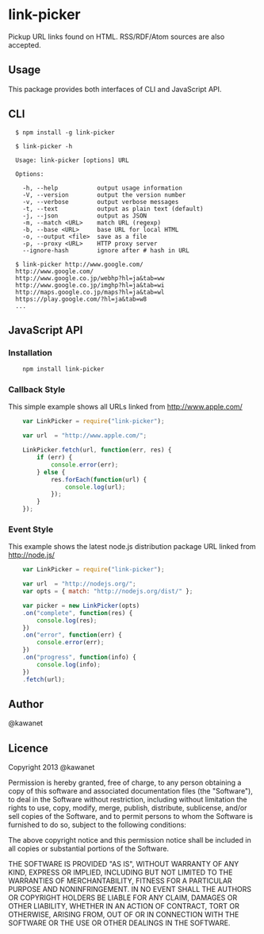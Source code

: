 # link-picker

Pickup URL links found on HTML. RSS/RDF/Atom sources are also accepted.

## Usage

This package provides both interfaces of CLI and JavaScript API.

## CLI

```
  $ npm install -g link-picker

  $ link-picker -h

  Usage: link-picker [options] URL

  Options:

    -h, --help           output usage information
    -V, --version        output the version number
    -v, --verbose        output verbose messages
    -t, --text           output as plain text (default)
    -j, --json           output as JSON
    -m, --match <URL>    match URL (regexp)
    -b, --base <URL>     base URL for local HTML
    -o, --output <file>  save as a file
    -p, --proxy <URL>    HTTP proxy server
    --ignore-hash        ignore after # hash in URL

  $ link-picker http://www.google.com/
  http://www.google.com/
  http://www.google.co.jp/webhp?hl=ja&tab=ww
  http://www.google.co.jp/imghp?hl=ja&tab=wi
  http://maps.google.co.jp/maps?hl=ja&tab=wl
  https://play.google.com/?hl=ja&tab=w8
  ...
```

## JavaScript API

### Installation

```sh
    npm install link-picker
```

### Callback Style

This simple example shows all URLs linked from http://www.apple.com/

```javascript
    var LinkPicker = require("link-picker");

    var url  = "http://www.apple.com/";

    LinkPicker.fetch(url, function(err, res) {
        if (err) {
            console.error(err);
        } else {
            res.forEach(function(url) {
                console.log(url);
            });
        }
    });
```

### Event Style

This example shows the latest node.js distribution package URL linked from http://node.js/

```javascript
    var LinkPicker = require("link-picker");

    var url  = "http://nodejs.org/";
    var opts = { match: "http://nodejs.org/dist/" };

    var picker = new LinkPicker(opts)
    .on("complete", function(res) {
        console.log(res);
    })
    .on("error", function(err) {
        console.error(err);
    })
    .on("progress", function(info) {
        console.log(info);
    })
    .fetch(url);
```

## Author

@kawanet

## Licence

Copyright 2013 @kawanet

Permission is hereby granted, free of charge, to any person obtaining
a copy of this software and associated documentation files (the
"Software"), to deal in the Software without restriction, including
without limitation the rights to use, copy, modify, merge, publish,
distribute, sublicense, and/or sell copies of the Software, and to
permit persons to whom the Software is furnished to do so, subject to
the following conditions:

The above copyright notice and this permission notice shall be
included in all copies or substantial portions of the Software.

THE SOFTWARE IS PROVIDED "AS IS", WITHOUT WARRANTY OF ANY KIND,
EXPRESS OR IMPLIED, INCLUDING BUT NOT LIMITED TO THE WARRANTIES OF
MERCHANTABILITY, FITNESS FOR A PARTICULAR PURPOSE AND
NONINFRINGEMENT. IN NO EVENT SHALL THE AUTHORS OR COPYRIGHT HOLDERS BE
LIABLE FOR ANY CLAIM, DAMAGES OR OTHER LIABILITY, WHETHER IN AN ACTION
OF CONTRACT, TORT OR OTHERWISE, ARISING FROM, OUT OF OR IN CONNECTION
WITH THE SOFTWARE OR THE USE OR OTHER DEALINGS IN THE SOFTWARE.
